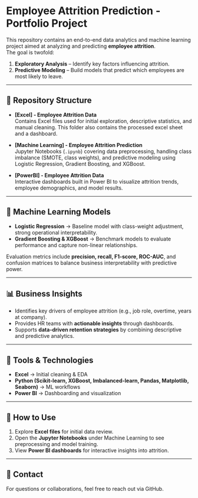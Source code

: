 # Employee Attrition Prediction - Portfolio Project

This repository contains an end-to-end data analytics and machine learning project aimed at analyzing and predicting **employee attrition**.  
The goal is twofold:  
1. **Exploratory Analysis** – Identify key factors influencing attrition.  
2. **Predictive Modeling** – Build models that predict which employees are most likely to leave.  

---

## 📂 Repository Structure
- **[Excel] - Employee Attrition Data**  
  Contains Excel files used for initial exploration, descriptive statistics, and manual cleaning. This folder also contains the processed excel sheet and a dashboard.

- **[Machine Learning] - Employee Attrition Prediction**  
  Jupyter Notebooks (`.ipynb`) covering data preprocessing, handling class imbalance (SMOTE, class weights), and predictive modeling using Logistic Regression, Gradient Boosting, and XGBoost.  

- **[PowerBI] - Employee Attrition Data**  
  Interactive dashboards built in Power BI to visualize attrition trends, employee demographics, and model results.  

---

## 🧠 Machine Learning Models
- **Logistic Regression** → Baseline model with class-weight adjustment, strong operational interpretability.  
- **Gradient Boosting & XGBoost** → Benchmark models to evaluate performance and capture non-linear relationships.  

Evaluation metrics include **precision, recall, F1-score, ROC-AUC**, and confusion matrices to balance business interpretability with predictive power.  

---

## 📊 Business Insights
- Identifies key drivers of employee attrition (e.g., job role, overtime, years at company).  
- Provides HR teams with **actionable insights** through dashboards.  
- Supports **data-driven retention strategies** by combining descriptive and predictive analytics.  

---

## 🚀 Tools & Technologies
- **Excel** → Initial cleaning & EDA  
- **Python (Scikit-learn, XGBoost, Imbalanced-learn, Pandas, Matplotlib, Seaborn)** → ML workflows  
- **Power BI** → Dashboarding and visualization  

---

## 📌 How to Use
1. Explore **Excel files** for initial data review.  
2. Open the **Jupyter Notebooks** under Machine Learning to see preprocessing and model training.  
3. View **Power BI dashboards** for interactive insights into attrition.  

---

## 📧 Contact
For questions or collaborations, feel free to reach out via GitHub.  
